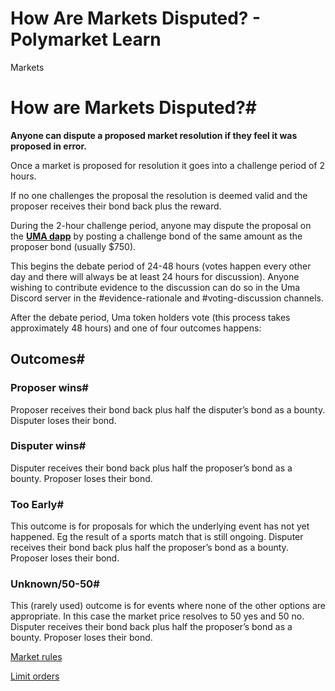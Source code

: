 # How Are Markets Disputed? - Polymarket Learn

Markets

# How are Markets Disputed?#

**Anyone can dispute a proposed market resolution if they feel it was proposed in error.**

Once a market is proposed for resolution it goes into a challenge period of 2 hours.

If no one challenges the proposal the resolution is deemed valid and the proposer receives their bond back plus the reward.

During the 2-hour challenge period, anyone may dispute the proposal on the **[UMA dapp](https://oracle.uma.xyz/)** by posting a challenge bond of the same amount as the proposer bond (usually $750).

This begins the debate period of 24-48 hours (votes happen every other day and there will always be at least 24 hours for discussion). Anyone wishing to contribute evidence to the discussion can do so in the Uma Discord server in the #evidence-rationale and #voting-discussion channels.

After the debate period, Uma token holders vote (this process takes approximately 48 hours) and one of four outcomes happens:

## Outcomes#

### Proposer wins#

Proposer receives their bond back plus half the disputer’s bond as a bounty. Disputer loses their bond.

### Disputer wins#

Disputer receives their bond back plus half the proposer’s bond as a bounty. Proposer loses their bond.

### Too Early#

This outcome is for proposals for which the underlying event has not yet happened. Eg the result of a sports match that is still ongoing. Disputer receives their bond back plus half the proposer’s bond as a bounty. Proposer loses their bond.

### Unknown/50-50#

This (rarely used) outcome is for events where none of the other options are appropriate. In this case the market price resolves to 50 yes and 50 no. Disputer receives their bond back plus half the proposer’s bond as a bounty. Proposer loses their bond.

[Market rules](/docs/guides/markets/how-are-markets-clarified/)

[Limit orders](/docs/guides/trading/limit-orders/)

[](https://x.com/polymarket)[](https://discord.gg/polymarket)[](https://github.com/polymarket)

[](https://github.com/polymarket/learn/blob/main/pages/docs/guides/markets/dispute.mdx)
